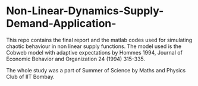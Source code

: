 # Non-Linear-Dynamics-Supply-Demand-Application-

This repo contains the final report and the matlab codes used for simulating chaotic behaviour in non linear supply functions.
The model used is the Cobweb model with adaptive expectations by Hommes 1994, Journal of Economic Behavior and Organization
24 (1994) 315-335.

The whole study was a part of Summer of Science by Maths and Physics Club of IIT Bombay.
